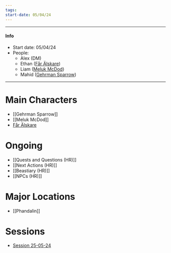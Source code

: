 ```yaml
---
tags: 
start-date: 05/04/24
---
```

- - - 
#### Info
- Start date: 05/04/24
- People:
	- Alex (DM)
	- Ethan ([Får Älskare](../../3%20-%20Resources/Får%20Älskare.md))
	- Liam ([Meluk McDod](Meluk%20McDod))
	- Mahid ([Gehrman Sparrow](Gehrman%20Sparrow.md))
- - -
# Main Characters
- [[Gehrman Sparrow]]
- [[Meluk McDod]]
- [Får Älskare](Får%20Älskare.md)
# Ongoing
- [[Quests and Questions (HR)]]
- [[Next Actions (HR)]]
- [[Beastiary (HR)]]
- [[NPCs (HR)]]
# Major Locations
- [[Phandalin]]
# Sessions
- [Session 25-05-24](Session%2025-05-24.md)

